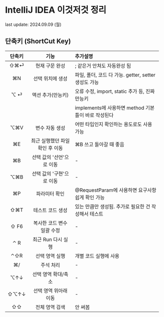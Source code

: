 # IntelliJ IDEA 이것저것 정리
last update: 2024.09.09 (월)
<br>

## 단축키 (ShortCut Key)
| 단축키 | 기능 | 추가설명 |
| :---: | :---: | :--- |
| ⇧⌘⏎ | 현재 구문 완성 | ; 같은거 안쳐도 자동완성 됨 |
| ⌘N | 선택 위치에 생성 | 파일, 폴더, 코드 다 가능. getter, setter 생성도 가능 |
| ⌥ ⏎ | 액션 추가(만능키) | 오류 수정, import, static 추가 등, 진짜 만능키 |
| | | implements에 사용하면 method 기본 틀이 바로 작성된다 |
| ⌥⌘V | 변수 자동 생성 | 어떤 타입인지 확인하는 용도로도 사용 가능 |
| ⌘E | 최근 실행했던 파일 확인 후 이동 | ⌘B 쓰고 돌아갈 때 좋음 |
| ⌘B | 선택 값의 '선언'으로 이동 | - |
| ⌥⌘B | 선택 값의 '구현'으로 이동 | - |
| ⌘P | 파라미터 확인 | @RequestParam에 사용하면 요구사항 쉽게 확인 가능|
| ⇧⌘T | 테스트 코드 생성 | 있는 만큼만 생성됨. 추가로 필요한 건 작성해서 테스트 |
| ⇧ F6 | 복사한 코드 변수 일괄 수정 | - |
| ⌃ R | 최근 Run 다시 실행 | - |
| ⌃⇧R | 선택 영역 실행 | 개별 코드 실행에 사용 |
| ⌘/ | 주석 처리 | - |
| ⌥↑↓ | 선택 영역 확대/축소 | - |
| ⇧⌥↑↓ | 선택 영역 위아래 이동 | - |
| ⇧⇧ | 전체 영역 검색 | 안 써봄 |
